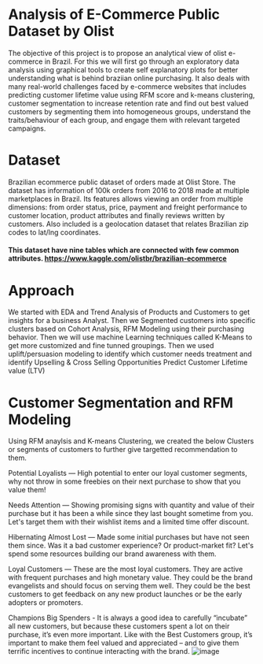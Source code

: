 # Analysis of E-Commerce Public Dataset by Olist

The objective of this project is to propose an analytical view of olist e-commerce in Brazil. For this we will first go through an exploratory data analysis using graphical tools to create self explanatory plots for better understanding what is behind braziian online purchasing. It also deals with many real-world challenges faced by e-commerce websites that includes predicting customer lifetime value using RFM score and k-means clustering, customer segmentation to increase retention rate and find out best valued customers by segmenting them into homogeneous groups, understand the traits/behaviour of each group, and engage them with relevant targeted campaigns.

# Dataset
Brazilian ecommerce public dataset of orders made at Olist Store. The dataset has information of 100k orders from 2016 to 2018 made at multiple marketplaces in Brazil. Its features allows viewing an order from multiple dimensions: from order status, price, payment and freight performance to customer location, product attributes and finally reviews written by customers. Also included is a geolocation dataset that relates Brazilian zip codes to lat/lng coordinates.

#### This dataset have nine tables which are connected with few common attributes. https://www.kaggle.com/olistbr/brazilian-ecommerce

# Approach
We started with EDA and Trend Analysis of Products and Customers to get insights for a business Analyst.
Then we Segmented customers into specific clusters based on Cohort Analysis, RFM Modeling using their purchasing behavior. 
Then we will use machine Learning techniques called K-Means to get more customized and fine tunned groupings.
Then we used uplift/persuasion modeling to identify which customer needs treatment and identify Upselling & Cross Selling Opportunities
Predict Customer Lifetime value (LTV)

# Customer Segmentation and RFM Modeling
Using RFM anaylsis and K-means Clustering, we created the below Clusters or segments of customers to further give targetted recommendation to them.

Potential Loyalists — High potential to enter our loyal customer segments, why not throw in some freebies on their next purchase to show that you value them!

Needs Attention — Showing promising signs with quantity and value of their purchase but it has been a while since they last bought sometime from you. Let's target them with their wishlist items and a limited time offer discount.

Hibernating Almost Lost — Made some initial purchases but have not seen them since. Was it a bad customer experience? Or product-market fit? Let's spend some resources building our brand awareness with them.

Loyal Customers — These are the most loyal customers. They are active with frequent purchases and high monetary value. They could be the brand evangelists and should focus on serving them well. They could be the best customers to get feedback on any new product launches or be the early adopters or promoters.

Champions Big Spenders - It is always a good idea to carefully “incubate” all new customers, but because these customers spent a lot on their purchase, it’s even more important. Like with the Best Customers group, it’s important to make them feel valued and appreciated – and to give them terrific incentives to continue interacting with the brand.
![image](https://user-images.githubusercontent.com/84365378/148865390-7c70cf48-8506-448a-9f81-75a7d1c4b32c.png)
